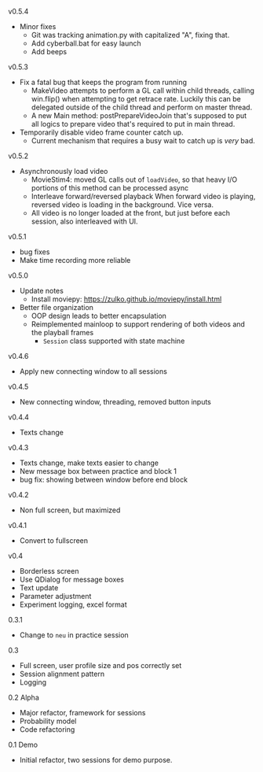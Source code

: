 v0.5.4
- Minor fixes
    - Git was tracking animation.py with capitalized "A", fixing that.
    - Add cyberball.bat for easy launch
    - Add beeps

v0.5.3
- Fix a fatal bug that keeps the program from running
    - MakeVideo attempts to perform a GL call within child threads, calling win.flip() when attempting to get retrace rate. Luckily this can be delegated outside of the child thread and perform on master thread.
    - A new Main method: postPrepareVideoJoin that's supposed to put all logics to prepare video that's required to put in main thread.
- Temporarily disable video frame counter catch up.
    - Current mechanism that requires a busy wait to catch up is *very* bad.

v0.5.2
- Asynchronously load video
    - MovieStim4: moved GL calls out of `loadVideo`, so that heavy
        I/O portions of this method can be processed async
    - Interleave forward/reversed playback
        When forward video is playing, reversed video is loading
        in the background. Vice versa.
    - All video is no longer loaded at the front, but just before
        each session, also interleaved with UI.

v0.5.1
- bug fixes
- Make time recording more reliable

v0.5.0
- Update notes
    - Install moviepy: https://zulko.github.io/moviepy/install.html
- Better file organization
    - OOP design leads to better encapsulation
    - Reimplemented mainloop to support rendering of both videos and the playball frames
        - `Session` class supported with state machine

v0.4.6
- Apply new connecting window to all sessions

v0.4.5
- New connecting window, threading, removed button inputs

v0.4.4
- Texts change

v0.4.3
- Texts change, make texts easier to change
- New message box between practice and block 1
- bug fix: showing between window before end block

v0.4.2
- Non full screen, but maximized

v0.4.1
- Convert to fullscreen

v0.4
- Borderless screen
- Use QDialog for message boxes
- Text update
- Parameter adjustment
- Experiment logging, excel format

0.3.1
- Change to `neu` in practice session

0.3
- Full screen, user profile size and pos correctly set
- Session alignment pattern
- Logging

0.2 Alpha
- Major refactor, framework for sessions
- Probability model
- Code refactoring

0.1 Demo
- Initial refactor, two sessions for demo purpose.